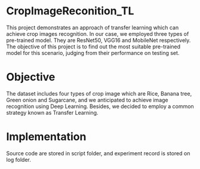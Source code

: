 # CropImageReconition_TL
  This project demonstrates an approach of transfer learning which can achieve crop images recognition. In our case, we employed three types of pre-trained model. They are ResNet50, VGG16 and MobileNet respectively.
  The objective of this project is to find out the most suitable pre-trained model for this scenario, judging from their performance on testing set.
# Objective
  The dataset includes four types of crop image which are Rice, Banana tree, Green onion and Sugarcane, and we anticipated to achieve image recognition using Deep Learning. Besides, we decided to employ a common strategy known as Transfer Learning.
# Implementation
  Source code are stored in script folder, and experiment record is stored on log folder.
